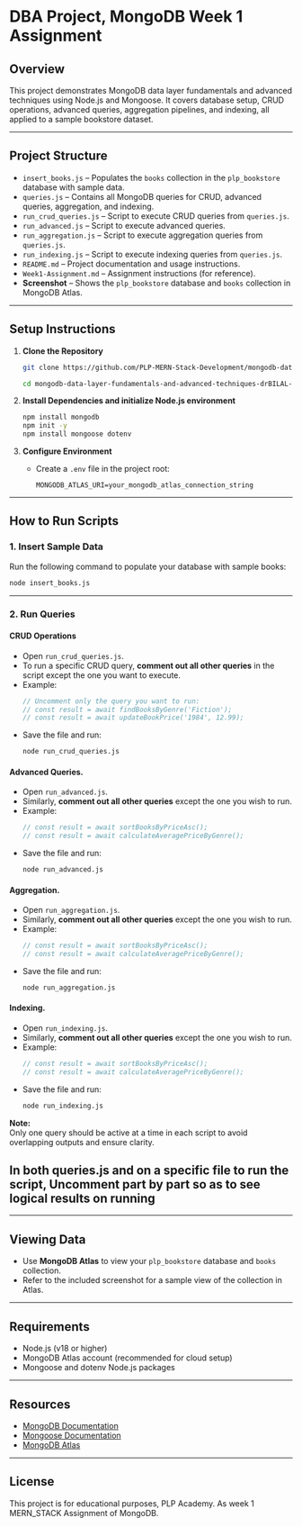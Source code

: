 # DBA Project, MongoDB Week 1 Assignment

## Overview

This project demonstrates MongoDB data layer fundamentals and advanced techniques using Node.js and Mongoose. It covers database setup, CRUD operations, advanced queries, aggregation pipelines, and indexing, all applied to a sample bookstore dataset.

---

## Project Structure

- `insert_books.js` – Populates the `books` collection in the `plp_bookstore` database with sample data.
- `queries.js` – Contains all MongoDB queries for CRUD, advanced queries, aggregation, and indexing.
- `run_crud_queries.js` – Script to execute CRUD queries from `queries.js`.
- `run_advanced.js` – Script to execute advanced queries.
- `run_aggregation.js` – Script to execute aggregation queries from `queries.js`.
- `run_indexing.js` – Script to execute indexing queries from `queries.js`.
- `README.md` – Project documentation and usage instructions.
- `Week1-Assignment.md` – Assignment instructions (for reference).
- **Screenshot** – Shows the `plp_bookstore` database and `books` collection in MongoDB Atlas.

---

## Setup Instructions

1. **Clone the Repository**
   ```bash
   git clone https://github.com/PLP-MERN-Stack-Development/mongodb-data-layer-fundamentals-and-advanced-techniques-drBILAL-mj.git

   cd mongodb-data-layer-fundamentals-and-advanced-techniques-drBILAL-mj
   ```

2. **Install Dependencies and initialize Node.js environment**
   ```bash
   npm install mongodb
   npm init -y
   npm install mongoose dotenv
   ```

3. **Configure Environment**
   - Create a `.env` file in the project root:
     ```
     MONGODB_ATLAS_URI=your_mongodb_atlas_connection_string
     ```

---

## How to Run Scripts

### 1. Insert Sample Data

Run the following command to populate your database with sample books:
```bash
node insert_books.js
```

---

### 2. Run Queries

#### CRUD Operations

- Open `run_crud_queries.js`.
- To run a specific CRUD query, **comment out all other queries** in the script except the one you want to execute.
- Example:
  ```javascript
  // Uncomment only the query you want to run:
  // const result = await findBooksByGenre('Fiction');
  // const result = await updateBookPrice('1984', 12.99);
  ```
- Save the file and run:
  ```bash
  node run_crud_queries.js
  ```

#### Advanced Queries.

- Open `run_advanced.js`.
- Similarly, **comment out all other queries** except the one you wish to run.
- Example:
  ```javascript
  // const result = await sortBooksByPriceAsc();
  // const result = await calculateAveragePriceByGenre();
  ```
- Save the file and run:
  ```bash
  node run_advanced.js
  ```

#### Aggregation.
- Open `run_aggregation.js`.
- Similarly, **comment out all other queries** except the one you wish to run.
- Example:
  ```javascript
  // const result = await sortBooksByPriceAsc();
  // const result = await calculateAveragePriceByGenre();
  ```
- Save the file and run:
  ```bash
  node run_aggregation.js
  ```

#### Indexing.
- Open `run_indexing.js`.
- Similarly, **comment out all other queries** except the one you wish to run.
- Example:
  ```javascript
  // const result = await sortBooksByPriceAsc();
  // const result = await calculateAveragePriceByGenre();
  ```
- Save the file and run:
  ```bash
  node run_indexing.js
  ```


**Note:**  
Only one query should be active at a time in each script to avoid overlapping outputs and ensure clarity.

## In both queries.js and on a specific file to run the script, Uncomment part by part so as to see logical results on running
---

## Viewing Data

- Use **MongoDB Atlas** to view your `plp_bookstore` database and `books` collection.
- Refer to the included screenshot for a sample view of the collection in Atlas.

---

## Requirements

- Node.js (v18 or higher)
- MongoDB Atlas account (recommended for cloud setup)
- Mongoose and dotenv Node.js packages

---

## Resources

- [MongoDB Documentation](https://docs.mongodb.com/)
- [Mongoose Documentation](https://mongoosejs.com/)
- [MongoDB Atlas](https://www.mongodb.com/atlas/database)

---

## License

This project is for educational purposes, PLP Academy.
As week 1 MERN_STACK Assignment of MongoDB.
